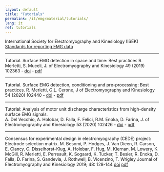 ```yaml
---
layout: default
title: "Tutorials"
permalink: /it/emg/material/tutorials/
lang: it
ref: tutorials
---
```


International Society for Electromyography and Kinesiology (ISEK)
[Standards for reporting EMG data](https://isek.org/wp-content/uploads/2015/05/Standards-for-Reporting-EMG-Data.pdf)

---

Tutorial. Surface EMG detection in space and time: Best practices
R. Merletti, S. Muceli, J. of Electromyography and Kinesiology 49 (2019) 102363 -
[doi](https://doi.org/10.1016/j.jelekin.2019.102363) - [pdf](/assets/pdfs/tutorial_1_JEK_sEMG_detection.pdf)

---

Tutorial. Surface EMG detection, conditioning and pre-processing: Best practices.
R. Merletti, G.L. Cerone,  J of Electromyography and Kinesiology 54 (2020) 102440 -
[doi](https://doi.org/10.1016/j.jelekin.2020.102440) - [pdf](/assets/pdfs/publications/2020_Tutorial_Merletti_Cerone.pdf)

---

Tutorial: Analysis of motor unit discharge characteristics from high-density surface EMG signals.  
A. Del Vecchio, A. Holobar, D. Falla, F. Felici, R.M. Enoka, D. Farina,
J. of Electromyography and Kinesiology 53 (2020) 102426 - 
[doi](https://doi.org/10.1016/j.jelekin.2020.102426) - [pdf](/assets/pdfs/publications/2020_Tutorial_Del_Vecchio_et_al.pdf)

---

Consensus for experimental design in electromyography (CEDE) project:
Electrode selection matrix.
M. Besomi, P. Hodges, J. Van Dieen, R. Carson, E.  Clancy, C. Disselhorst-Klug, A. Holobar, F. Hug, M. Kiernan,  M. Lowery, K. McGill, R. Merletti, E. Perreault, K. Sogaard, K. Tucker, T. Besier, R. Enoka, D. Falla, D. Farina, S. Gandevia, J. Rothwell, B. Vicenzino, T. Wrigley
Journal of Electromyography and Kinesiology 2019; 48: 128-144
[doi](https://doi.org/10.1016/j.jelekin.2019.07.008) [pdf](/assets/pdfs/tutorial_CEDE_electrodes.pdf)